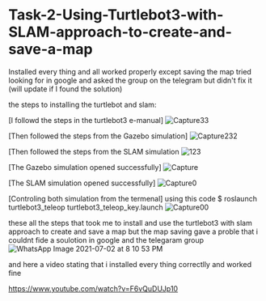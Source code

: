 # Task-2-Using-Turtlebot3-with-SLAM-approach-to-create-and-save-a-map
Installed every thing and all worked properly except saving the map tried looking for in google and asked the group on the telegram but didn't fix it (will update if I found the solution) 

the steps to installing the turtlebot and slam:

[I followd the steps in the turtlebot3 e-manual]
![Capture33](https://user-images.githubusercontent.com/85543378/124302957-8340a400-db6a-11eb-82d6-ed45bda588a8.JPG)

[Then followed the steps from the Gazebo simulation]
![Capture232](https://user-images.githubusercontent.com/85543378/124306331-ed5b4800-db6e-11eb-9680-e816687581ab.JPG)

[Then followed the steps from the SLAM simulation
![123](https://user-images.githubusercontent.com/85543378/124306414-09f78000-db6f-11eb-9171-05fb6bef2f89.JPG)

[The Gazebo simulation opened successfully]
![Capture](https://user-images.githubusercontent.com/85543378/124306665-60fd5500-db6f-11eb-97ad-644a0609e6db.JPG)

[The SLAM simulation opened successfully]
![Capture0](https://user-images.githubusercontent.com/85543378/124306699-6d81ad80-db6f-11eb-9200-dc83e671f22a.JPG)

[Controling both simulation from the termenal] using this code $ roslaunch turtlebot3_teleop turtlebot3_teleop_key.launch
![Capture00](https://user-images.githubusercontent.com/85543378/124306832-9dc94c00-db6f-11eb-9e6a-b5be5f74ac10.JPG)

these all the steps that took me to install and use the turtlebot3 with slam approach to create and save a map but the map saving gave a proble that i couldnt fide a soulotion in google and the telegaram group 
![WhatsApp Image 2021-07-02 at 8 10 53 PM](https://user-images.githubusercontent.com/85543378/124308229-a91d7700-db71-11eb-887c-7a4217179f34.jpeg)

and here a video stating that i installed every thing correctlly and worked fine

https://www.youtube.com/watch?v=F6vQuDUJp10

